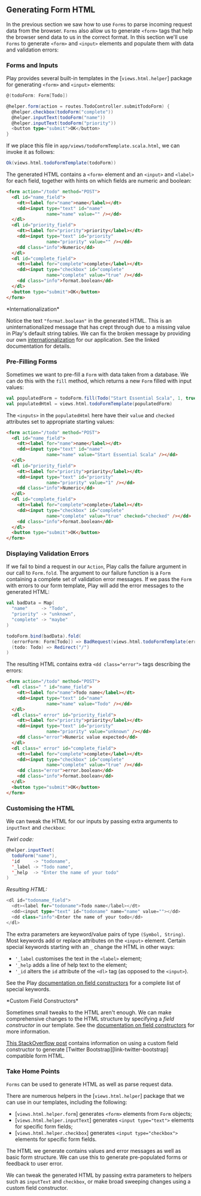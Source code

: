 ## Generating Form HTML

In the previous section we saw how to use `Forms` to parse incoming request data from the browser. `Forms` also allow us to generate `<form>` tags that help the browser send data to us in the correct format. In this section we'll use `Forms` to generate `<form>` and `<input>` elements and populate them with data and validation errors:

### Forms and Inputs

Play provides several built-in templates in the [`views.html.helper`] package for generating `<form>` and `<input>` elements:

~~~ scala
@(todoForm: Form[Todo])

@helper.form(action = routes.TodoController.submitTodoForm) {
  @helper.checkbox(todoForm("complete"))
  @helper.inputText(todoForm("name"))
  @helper.inputText(todoForm("priority"))
  <button type="submit">OK</button>
}
~~~

If we place this file in `app/views/todoFormTemplate.scala.html`, we can invoke it as follows:

~~~ scala
Ok(views.html.todoFormTemplate(todoForm))
~~~

The generated HTML contains a `<form>` element and an `<input>` and `<label>` for each field, together with hints on which fields are numeric and boolean:

~~~ html
<form action="/todo" method="POST">
  <dl id="name_field">
    <dt><label for="name">name</label></dt>
    <dd><input type="text" id="name"
               name="name" value="" /></dd>
  </dl>
  <dl id="priority_field">
    <dt><label for="priority">priority</label></dt>
    <dd><input type="text" id="priority"
               name="priority" value="" /></dd>
    <dd class="info">Numeric</dd>
  </dl>
  <dl id="complete_field">
    <dt><label for="complete">complete</label></dt>
    <dd><input type="checkbox" id="complete"
               name="complete" value="true" /></dd>
    <dd class="info">format.boolean</dd>
  </dl>
  <button type="submit">OK</button>
</form>
~~~

<div class="callout callout-warning">
*Internationalization*

Notice the text `"format.boolean"` in the generated HTML. This is an uninternationalized message that has crept through due to a missing value in Play's default string tables. We can fix the broken message by providing our own [internationalization](docs-i18n) for our application. See the linked documentation for details.
</div>

### Pre-Filling Forms

Sometimes we want to pre-fill a `Form` with data taken from a database. We can do this with the `fill` method, which returns a new `Form` filled with input values:

~~~ scala
val populatedForm = todoForm.fill(Todo("Start Essential Scala", 1, true))
val populatedHtml = views.html.todoFormTemplate(populatedForm)
~~~

The `<inputs>` in the `populatedHtml` here have their `value` and `checked` attributes set to appropriate starting values:

~~~ html
<form action="/todo" method="POST">
  <dl id="name_field">
    <dt><label for="name">name</label></dt>
    <dd><input type="text" id="name"
               name="name" value="Start Essential Scala" /></dd>
  </dl>
  <dl id="priority_field">
    <dt><label for="priority">priority</label></dt>
    <dd><input type="text" id="priority"
               name="priority" value="1" /></dd>
    <dd class="info">Numeric</dd>
  </dl>
  <dl id="complete_field">
    <dt><label for="complete">complete</label></dt>
    <dd><input type="checkbox" id="complete"
               name="complete" value="true" checked="checked" /></dd>
    <dd class="info">format.boolean</dd>
  </dl>
  <button type="submit">OK</button>
</form>
~~~

### Displaying Validation Errors

If we fail to bind a request in our `Action`, Play calls the failure argument in our call to `Form.fold`. The argument to our failure function is a `Form` containing a complete set of validation error messages. If we pass the `Form` with errors to our form template, Play will add the error messages to the generated HTML:

~~~ scala
val badData = Map(
  "name"     -> "Todo",
  "priority" -> "unknown",
  "complete" -> "maybe"
)

todoForm.bind(badData).fold(
  (errorForm: Form[Todo]) => BadRequest(views.html.todoFormTemplate(errorForm)),
  (todo: Todo) => Redirect("/")
)
~~~

The resulting HTML contains extra `<dd class="error">` tags describing the errors:

~~~ html
<form action="/todo" method="POST">
  <dl class=" " id="name_field">
    <dt><label for="name">Todo name</label></dt>
    <dd><input type="text" id="name"
               name="name" value="Todo" /></dd>
  </dl>
  <dl class=" error" id="priority_field">
    <dt><label for="priority">priority</label></dt>
    <dd><input type="text" id="priority"
               name="priority" value="unknown" /></dd>
    <dd class="error">Numeric value expected</dd>
  </dl>
  <dl class=" error" id="complete_field">
    <dt><label for="complete">complete</label></dt>
    <dd><input type="checkbox" id="complete"
               name="complete" value="true" /></dd>
    <dd class="error">error.boolean</dd>
    <dd class="info">format.boolean</dd>
  </dl>
  <button type="submit">OK</button>
</form>
~~~

### Customising the HTML

We can tweak the HTML for our inputs by passing extra arguments to `inputText` and `checkbox`:

*Twirl code:*

~~~ scala
@helper.inputText(
  todoForm("name"),
  'id     -> "todoname",
  '_label -> "Todo name",
  '_help  -> "Enter the name of your todo"
)
~~~

*Resulting HTML:*

~~~ scala
<dl id="todoname_field">
  <dt><label for="todoname">Todo name</label></dt>
  <dd><input type="text" id="todoname" name="name" value=""></dd>
  <dd class="info">Enter the name of your todo</dd>
</dl>
~~~

The extra parameters are keyword/value pairs of type `(Symbol, String)`. Most keywords add or replace attributes on the `<input>` element. Certain special keywords starting with an `_` change the HTML in other ways:

 - `'_label` customises the text in the `<label>` element;
 - `'_help` adds a line of help text to the element;
 - `'_id` alters the `id` attribute of the `<dl>` tag (as opposed to the `<input>`).

See the Play [documentation on field constructors](docs-field-constructors) for a complete list of special keywords.

<div class="callout callout-warning">
*Custom Field Constructors*

Sometimes small tweaks to the HTML aren't enough. We can make comprehensive changes to the HTML structure by specifying a *field constructor* in our template. See the [documentation on field constructors](docs-field-constructors) for more information.

[This StackOverflow post](link-using-bootstrap-with-play) contains information on using a custom field constructor to generate [Twitter Bootstrap][link-twitter-bootstrap] compatible form HTML.
</div>

### Take Home Points

`Forms` can be used to generate HTML as well as parse request data.

There are numerous helpers in the [`views.html.helper`] package that we can use in our templates, including the following:

 - [`views.html.helper.form`] generates `<form>` elements from `Form` objects;
 - [`views.html.helper.inputText`] generates `<input type="text">` elements for specific form fields;
 - [`views.html.helper.checkbox`] generates `<input type="checkbox">` elements for specific form fields.

The HTML we generate contains values and error messages as well as basic form structure. We can use this to generate pre-populated forms or feedback to user error.

We can tweak the generated HTML by passing extra parameters to helpers such as `inputText` and `checkbox`, or make broad sweeping changes using a custom field constructor.
